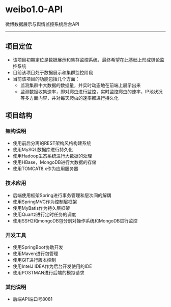 # weibo1.0-API
微博数据展示与舆情监控系统后台API

---- 
## 项目定位

- 该项目初期定位是数据展示和集群监控系统，最终希望在此基础上形成舆论监控系统
- 目前该项目处于数据展示和集群监控阶段
- 当前该项目的功能包括几个方面：
    - 监测集群中大数据的数据量，并实时动态地在前端上展示出来
    - 监测数据收集速率，即对爬虫进行监控，实时监控爬虫的速率，IP池状况等多方面内容，并对每天爬虫的速率都进行持久化


## 项目结构

### 架构说明

- 使用前后分离的REST架构风格构建系统
- 使用MySQL数据库进行持久化
- 使用Hadoop生态系统进行大数据的处理
- 使用HBase，MongoDB进行大数据的存储
- 使用TOMCAT8.x作为应用服务器

### 技术应用

- 后端使用框架Spring进行事务管理和层次间的解耦
- 使用SpringMVC作为控制层框架
- 使用MyBatis作为持久层框架
- 使用Quartz进行定时任务的调度
- 使用SSH2和mongoDB包分别对操作系统和MongoDB进行监控

### 开发工具

- 使用SpringBoot协助开发
- 使用Maven进行包管理
- 使用GIT进行版本控制
- 使用IntelJ IDEA作为后台开发使用的IDE
- 使用POSTMAN进行后端的模拟请求

### 其他说明

- 后端API端口号8081
